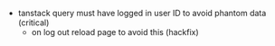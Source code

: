 - tanstack query must have logged in user ID to avoid phantom data (critical)
  - on log out reload page to avoid this (hackfix)
